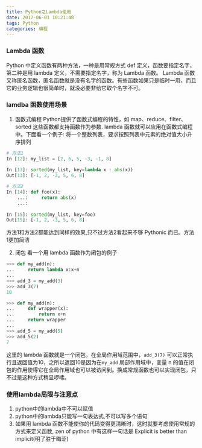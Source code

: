 ```yaml
---
title: Python之Lambda使用
date: 2017-06-01 10:21:48
tags: Python
categories: 编程
---
```

### Lambda 函数
Python 中定义函数有两种方法，一种是用常规方式 def 定义，函数要指定名字，第二种是用 lambda 定义，不需要指定名字，称为 Lambda 函数。
Lambda 函数又称匿名函数，匿名函数就是没有名字的函数。有些函数如果只是临时一用，而且它的业务逻辑也很简单时，就没必要非给它取个名字不可。

### lamdba 函数使用场景
1. 函数式编程
Python提供了函数式编程的特性，如 map、reduce、filter、sorted 这些函数都支持函数作为参数.
lambda 函数就可以应用在函数式编程中。下面看一个例子: 将一个整数列表，要求按照列表中元素的绝对值大小升序排列
```python
# 方法1
In [12]: my_list = [2, 6, 5, -3, -1, 8]           
                                                  
In [13]: sorted(my_list, key=lambda x : abs(x))   
Out[13]: [-1, 2, -3, 5, 6, 8]                     

# 方法2                                              
In [14]: def foo(x):                              
    ...:     return abs(x)                        
    ...:                                          
                                                  
In [15]: sorted(my_list, key=foo)                 
Out[15]: [-1, 2, -3, 5, 6, 8]                                        
```
方法1和方法2都能达到同样的效果,只不过方法2看起来不够 Pythonic 而已。方法1更加简洁

2. 闭包
看一个用 lambda 函数作为闭包的例子
```python
>>> def my_add(n):
...     return lambda x:x+n
...
>>> add_3 = my_add(3)
>>> add_3(7)
10

>>> def my_add(n):
...     def wrapper(x):
...         return x+n
...     return wrapper
...
>>> add_5 = my_add(5)
>>> add_5(2)
7
```
这里的 lambda 函数就是一个闭包，在全局作用域范围中，`add_3(7)` 可以正常执行且返回值为10，之所以返回10是因为在`my_add` 局部作用域中，变量 n 的值在闭包的作用使得它在全局作用域也可以被访问到。换成常规函数也可以实现闭包，只不过是这种方式稍显啰嗦。

### 使用lambda局限与注意点
1. python中的lambda中不可以赋值
2. python中的lambda只能写一句表达式,不可以写多个语句
3. 如果用 lambda 函数不能使你的代码变得更清晰时，这时就要考虑使用常规的方式来定义函数, zen of python 中有这样一句话是 Explicit is better than implicit(明了胜于晦涩)
